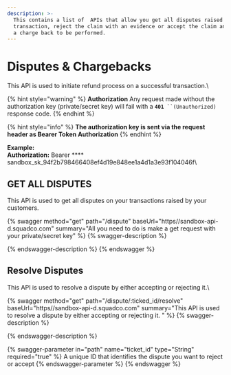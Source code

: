 ```yaml
---
description: >-
  This contains a list of  APIs that allow you get all disputes raised on your
  transaction, reject the claim with an evidence or accept the claim and accept
  a charge back to be performed.
---
```


# Disputes & Chargebacks

This API is used to initiate refund process on a successful transaction.\


{% hint style="warning" %}
**Authorization** Any request made without the authorization key (private/secret key) will fail with a **`401`**` ``(Unauthorized)` response code.
{% endhint %}

{% hint style="info" %}
**The authorization key is sent via the request header as Bearer Token Authorization**
{% endhint %}

**Example:**\
****Authorization**:** Bearer **** sandbox\_sk\_94f2b798466408ef4d19e848ee1a4d1a3e93f104046f\


## GET ALL DISPUTES

This API is used to get all disputes on your transactions raised by your customers.

{% swagger method="get" path="/dispute" baseUrl="https//sandbox-api-d.squadco.com" summary="All you need to do is  make a get request with your private/secret key" %}
{% swagger-description %}

{% endswagger-description %}
{% endswagger %}

## Resolve Disputes

This API is used to resolve a dispute by either accepting or rejecting it.\


{% swagger method="get" path="/dispute/:ticked_id/resolve" baseUrl="https//sandbox-api-d.squadco.com" summary="This API is used to resolve a dispute by either accepting or rejecting it. " %}
{% swagger-description %}

{% endswagger-description %}

{% swagger-parameter in="path" name="ticket_id" type="String" required="true" %}
A unique ID that identifies the dispute you want to reject or accept
{% endswagger-parameter %}
{% endswagger %}
